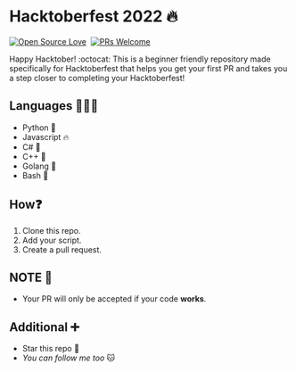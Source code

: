 # Hacktoberfest 2022 🔥

[![Open Source Love](https://badges.frapsoft.com/os/v1/open-source.svg?v=102)](https://hacktoberfest.com)&nbsp;
[![PRs Welcome](https://img.shields.io/badge/PRs-welcome-brightgreen.svg?style=flat-square)](https://github.com/king04aman/hacktoberfest2022/blob/main/CONTRIBUTING.md)&nbsp;

Happy Hacktober! :octocat: This is a beginner friendly repository made specifically for Hacktoberfest that helps you get your first PR and takes you a step closer to completing your Hacktoberfest!

## Languages 👩🏻‍💻
* Python 🐍
* Javascript 🔥
* C# 🚀
* C++ 🐛
* Golang 🐀
* Bash 🔨

## How❓
1. Clone this repo.
2. Add your script.
3. Create a pull request.

## NOTE 👀
* Your PR will only be accepted if your code **works**.

## Additional ➕
* Star this repo 🌟
* _You can follow me too_ 🐱
